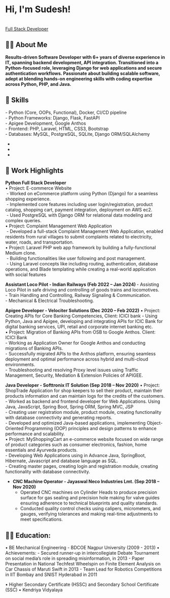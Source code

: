 <h1>Hi, I'm Sudesh! </h1><br/>
  <a href="https://github.com/sudeshmirashe22/Profile">Full Stack Developer</a> <a href="https://www.linkedin.com/in/sudesh-mirashe"> </a>

<h2>👨‍💻 About Me</h2>
<b> Results-driven Software Developer with 6+ years of diverse experience in IT, spanning backend development, API integration. Transitioned into a Python-focused role, leveraging Django for web applications and secure authentication workflows. Passionate about building scalable software, adept at blending hands-on engineering skills with coding expertise across Python, PHP, and Java. </b>

<h2>🤖 Skills</h2>
  - Python (Core, OOPs, Functional), Docker, CI/CD pipeline <br/>
  - Python Frameworks: Django, Flask, FastAPI <br/>
  - Apigee Development, Google Anthos <br/>
  - Frontend: PHP, Laravel, HTML, CSS3, Bootstrap <br/>
  - Databases: MySQL, PostgreSQL, SQLite, Django ORM/SQLAlchemy <br/>

  <ul>
      <li></li>
      <li></li>
      <li></li>
    </ul>
  
<h2>💼 Work Highlights</h2>
<b> Python Full Stack Developer </b> <br/>
    • Project: E-commerce Website <br/>
      &nbsp;- Worked on eCommerce platform using Python (Django) for a seamless shopping experience. <br/>
      &nbsp;- Implemented core features including user login/registration, product catalog, shopping cart, payment integration, deployment on AWS ec2. <br/>
      &nbsp;- Used PostgreSQL with Django ORM for relational data modeling and complex queries. <br/>
    • Project: Complaint Management Web Application <br/>
      &nbsp;- Developed a full-stack Complaint Management Web Application, enabled residents from rural villages to submit complaints related to electricity, water, roads, and transportation. <br/>
    • Project: Laravel PHP web app framework by building a fully-functional Medium clone. <br/>
      &nbsp;- Building functionalities like user following and post management. <br/>
      &nbsp;- Using Laravel concepts like including routing, authentication, database operations, and Blade templating while creating a real-world application with social features <br/> 

<b> Assistant Loco Pilot - Indian Railways (Feb 2022 – Jan 2024) </b>
    - Assisting Loco Pilot in safe driving and controlling of goods trains and locomotives. <br/>
    - Train Handling and Controlling, Railway Signaling & Communication. <br/>
    - Mechanical & Electrical Troubleshooting. <br/>
    
<b> Apigee Developer - Velociter Solutions (Dec 2020 – Feb 2022)</b>
  • Project: Creating APIs for Core Banking Competencies, Client: ICICI bank
    - Using Python, Java and Apigee, developing and integrating APIs for ICIC Bank for digital banking services, UPI, retail and corporate internet banking etc. <br/>
  • Project: Migration of Banking APIs from OSB to Google Anthos. Client: ICICI Bank <br/>
    - Working as Application Owner for Google Anthos and conducting migrations of Banking APIs. <br/>
    - Successfully migrated APIs to the Anthos platform, ensuring seamless deployment and optimal performance across hybrid and multi-cloud environments. <br/>
    - Troubleshooting and resolving Proxy level issues using Traffic Management, Security, Mediation & Extension Policies of APIGEE. <br/>

<b> Java Developer - Softtronix IT Solution (Sep 2018 – Nov 2020)</b>
  • Project: ShopTrade Application for shop keepers to sell their product, maintain their products information and can maintain logs for the credits of the customers. <br/>
    - Worked as backend and frontend developer for Web Applications. Using Java, JavaScript, Spring Boot, Spring ORM, Spring MVC, JSP <br/>
    - Creating user registration module, product module, creating functionality with database connectivity and generating reports. <br/>
    - Developed and optimized Java-based applications, implementing Object-Oriented Programming (OOP) principles and design patterns to enhance performance and scalability. <br/>
  • Project: MyShoppingCart an e-commerce website focused on wide range of product categories such as consumer electronics, fashion, home essentials and Ayurveda products. <br/>
    - Developing Web Applications using in Advance Java, SpringBoot, Hibernate, Javascript and database language as SQL. <br/>
    - Creating master pages, creating login and registration module, creating functionality with database connectivity. <br/>

- <b> CNC Machine Operator - Jayaswal Neco Industries Lmt. (Sep 2018 – Nov 2020)</b>
  - Operated CNC machines on Cylinder Heads to produce precision surface for gas sealing and precision hole making for valve guides ensuring adherence to technical blueprints and quality standards.
  - Conducted quality control checks using calipers, micrometers, and gauges, verifying tolerances and making real-time adjustments to meet specifications.

<h2>👨‍💻 Education:</h2>
  • BE Mechanical Engineering - BDCOE Nagpur University (2009 - 2013)
    • Achievements: 
    - Secured runner-up in intercollegiate Debate Tournament on social media’s role in spreading misinformation, in 2013
    - Paper Presentation in National Techfest Wheelspin on Finite Element Analysis on Car Chassis of Maruti Swift in 2013 
    - Team Lead for Robotics Competitions in IIT Bombay and SNIST Hyderabad in 2011

  • Higher Secondary Certificate (HSSC) and Secondary School Certificate (SSC)
    • Kendriya Vidyalaya 
